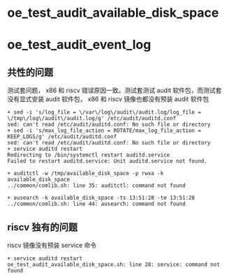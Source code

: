 # oe_test_audit_available_disk_space
# oe_test_audit_event_log

## 共性的问题

测试套问题， x86 和 riscv 错误原因一致。测试套测试 audit 软件包，而测试套没有显式安装 audit 软件包， x86 和 riscv 镜像也都没有预装 audit 软件包

```
+ sed -i 's/log_file = \/var\/log\/audit\/audit.log/log_file = \/tmp\/log\/audit\/audit.log/g' /etc/audit/auditd.conf
sed: can't read /etc/audit/auditd.conf: No such file or directory
+ sed -i 's/max_log_file_action = ROTATE/max_log_file_action = KEEP_LOGS/g' /etc/audit/auditd.conf
sed: can't read /etc/audit/auditd.conf: No such file or directory
+ service auditd restart
Redirecting to /bin/systemctl restart auditd.service
Failed to restart auditd.service: Unit auditd.service not found.

+ auditctl -w /tmp/available_disk_space -p rwxa -k available_disk_space
../common/comlib.sh: line 35: auditctl: command not found

+ ausearch -k available_disk_space -ts 13:51:28 -te 13:51:28
../common/comlib.sh: line 44: ausearch: command not found
```

## riscv 独有的问题

riscv 镜像没有预装 service 命令

```
+ service auditd restart
oe_test_audit_available_disk_space.sh: line 28: service: command not found
```

